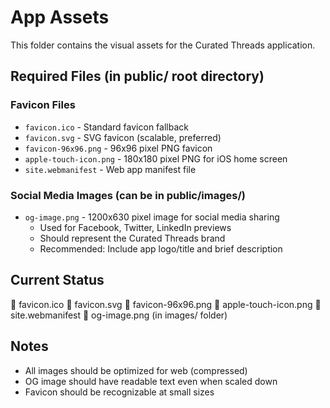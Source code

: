 # App Assets

This folder contains the visual assets for the Curated Threads application.

## Required Files (in public/ root directory)

### Favicon Files
- `favicon.ico` - Standard favicon fallback
- `favicon.svg` - SVG favicon (scalable, preferred)
- `favicon-96x96.png` - 96x96 pixel PNG favicon
- `apple-touch-icon.png` - 180x180 pixel PNG for iOS home screen
- `site.webmanifest` - Web app manifest file

### Social Media Images (can be in public/images/)
- `og-image.png` - 1200x630 pixel image for social media sharing
  - Used for Facebook, Twitter, LinkedIn previews
  - Should represent the Curated Threads brand
  - Recommended: Include app logo/title and brief description

## Current Status
🔲 favicon.ico
🔲 favicon.svg
🔲 favicon-96x96.png
🔲 apple-touch-icon.png
🔲 site.webmanifest
🔲 og-image.png (in images/ folder)

## Notes
- All images should be optimized for web (compressed)
- OG image should have readable text even when scaled down
- Favicon should be recognizable at small sizes